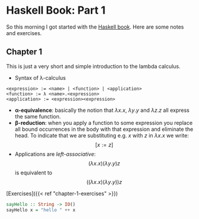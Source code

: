# Haskell Book: Part 1


So this morning I got started with the [Haskell book](https://lhbg-book.link). Here are some notes and exercises.

## Chapter 1

This is just a very short and simple introduction to the lambda calculus.

- Syntax of λ-calculus

```BNF
<expression> := <name> | <function> | <application>
<function> := λ <name>.<expression>
<application> := <expression><expression>
```

- **α-equivalence**: basically the notion that $\lambda{x}.x$, $\lambda{y}.y$ and $\lambda{z}.z$ all express the same function.
- **β-reduction**: when you apply a function to some expression you replace all bound occurrences in the body with that expression and eliminate the head. To indicate that we are substituting e.g. $x$ with $z$ in $\lambda{x}.x$ we write: $$[x := z]$$
- Applications are *left-associative*: $$(\lambda{x}.x)(\lambda{y}.y)z$$ is equivalent to $$((\lambda{x}.x)(\lambda{y}.y))z$$

[Exercises]({{< ref "chapter-1-exercises" >}})


```haskell
sayHello :: String -> IO()
sayHello x = "hello " ++ x
```

